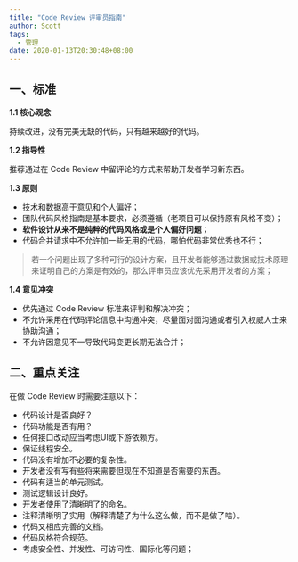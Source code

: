 ```yaml
---
title: "Code Review 评审员指南"
author: Scott
tags:
  - 管理
date: 2020-01-13T20:30:48+08:00
---
```


## 一、标准

**1.1 核心观念**

持续改进，没有完美无缺的代码，只有越来越好的代码。

**1.2 指导性**

推荐通过在 Code Review 中留评论的方式来帮助开发者学习新东西。

**1.3 原则**

* 技术和数据高于意见和个人偏好；
* 团队代码风格指南是基本要求，必须遵循（老项目可以保持原有风格不变）；
* **软件设计从来不是纯粹的代码风格或是个人偏好问题**；
* 代码合并请求中不允许加一些无用的代码，哪怕代码非常优秀也不行；

> 若一个问题出现了多种可行的设计方案，且开发者能够通过数据或技术原理来证明自己的方案是有效的，那么评审员应该优先采用开发者的方案；

**1.4 意见冲突**

* 优先通过 Code Review 标准来评判和解决冲突；
* 不允许采用在代码评论信息中沟通冲突，尽量面对面沟通或者引入权威人士来协助沟通；
* 不允许因意见不一导致代码变更长期无法合并；

## 二、重点关注

在做 Code Review 时需要注意以下：

* 代码设计是否良好？
* 代码功能是否有用？
* 任何接口改动应当考虑UI或下游依赖方。
* 保证线程安全。
* 代码没有增加不必要的复杂性。
* 开发者没有写有些将来需要但现在不知道是否需要的东西。
* 代码有适当的单元测试。
* 测试逻辑设计良好。
* 开发者使用了清晰明了的命名。
* 注释清晰明了实用（解释清楚了为什么这么做，而不是做了啥）。
* 代码又相应完善的文档。
* 代码风格符合规范。
* 考虑安全性、并发性、可访问性、国际化等问题；

